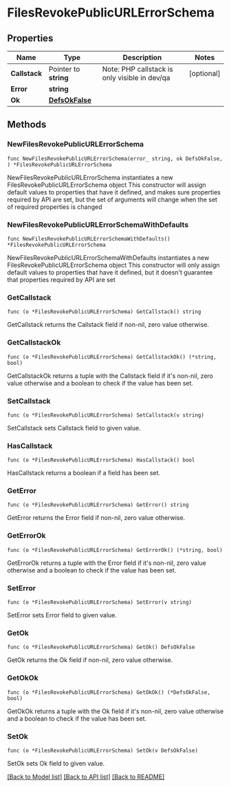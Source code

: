 # FilesRevokePublicURLErrorSchema

## Properties

Name | Type | Description | Notes
------------ | ------------- | ------------- | -------------
**Callstack** | Pointer to **string** | Note: PHP callstack is only visible in dev/qa | [optional] 
**Error** | **string** |  | 
**Ok** | [**DefsOkFalse**](DefsOkFalse.md) |  | 

## Methods

### NewFilesRevokePublicURLErrorSchema

`func NewFilesRevokePublicURLErrorSchema(error_ string, ok DefsOkFalse, ) *FilesRevokePublicURLErrorSchema`

NewFilesRevokePublicURLErrorSchema instantiates a new FilesRevokePublicURLErrorSchema object
This constructor will assign default values to properties that have it defined,
and makes sure properties required by API are set, but the set of arguments
will change when the set of required properties is changed

### NewFilesRevokePublicURLErrorSchemaWithDefaults

`func NewFilesRevokePublicURLErrorSchemaWithDefaults() *FilesRevokePublicURLErrorSchema`

NewFilesRevokePublicURLErrorSchemaWithDefaults instantiates a new FilesRevokePublicURLErrorSchema object
This constructor will only assign default values to properties that have it defined,
but it doesn't guarantee that properties required by API are set

### GetCallstack

`func (o *FilesRevokePublicURLErrorSchema) GetCallstack() string`

GetCallstack returns the Callstack field if non-nil, zero value otherwise.

### GetCallstackOk

`func (o *FilesRevokePublicURLErrorSchema) GetCallstackOk() (*string, bool)`

GetCallstackOk returns a tuple with the Callstack field if it's non-nil, zero value otherwise
and a boolean to check if the value has been set.

### SetCallstack

`func (o *FilesRevokePublicURLErrorSchema) SetCallstack(v string)`

SetCallstack sets Callstack field to given value.

### HasCallstack

`func (o *FilesRevokePublicURLErrorSchema) HasCallstack() bool`

HasCallstack returns a boolean if a field has been set.

### GetError

`func (o *FilesRevokePublicURLErrorSchema) GetError() string`

GetError returns the Error field if non-nil, zero value otherwise.

### GetErrorOk

`func (o *FilesRevokePublicURLErrorSchema) GetErrorOk() (*string, bool)`

GetErrorOk returns a tuple with the Error field if it's non-nil, zero value otherwise
and a boolean to check if the value has been set.

### SetError

`func (o *FilesRevokePublicURLErrorSchema) SetError(v string)`

SetError sets Error field to given value.


### GetOk

`func (o *FilesRevokePublicURLErrorSchema) GetOk() DefsOkFalse`

GetOk returns the Ok field if non-nil, zero value otherwise.

### GetOkOk

`func (o *FilesRevokePublicURLErrorSchema) GetOkOk() (*DefsOkFalse, bool)`

GetOkOk returns a tuple with the Ok field if it's non-nil, zero value otherwise
and a boolean to check if the value has been set.

### SetOk

`func (o *FilesRevokePublicURLErrorSchema) SetOk(v DefsOkFalse)`

SetOk sets Ok field to given value.



[[Back to Model list]](../README.md#documentation-for-models) [[Back to API list]](../README.md#documentation-for-api-endpoints) [[Back to README]](../README.md)



